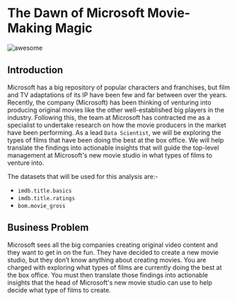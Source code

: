 # The Dawn of Microsoft Movie-Making Magic

![awesome](https://raw.githubusercontent.com/learn-co-curriculum/dsc-phase-1-project/master/awesome.gif)

## Introduction

Microsoft has a big repository of popular characters and franchises, but film and TV adaptations of its IP have been few and far between over the years. Recently, the company (Microsoft) has been thinking of venturing into producing original movies like the other well-established big players in the industry. Following this, the team at Microsoft has contracted me as a specialist to undertake research on how the movie producers in the market have been performing. As a lead `Data Scientist`, we will be exploring the types of films that have been doing the best at the box office. We will help translate the findings into actionable insights that will guide the top-level management at Microsoft's new movie studio in what types of films to venture into.

The datasets that will be used for this analysis are:-
* `imdb.title.basics`
* `imdb.title.ratings`
* `bom.movie_gross`

## Business Problem

Microsoft sees all the big companies creating original video content and they want to get in on the fun. They have decided to create a new movie studio, but they don’t know anything about creating movies. You are charged with exploring what types of films are currently doing the best at the box office. You must then translate those findings into actionable insights that the head of Microsoft's new movie studio can use to help decide what type of films to create.

